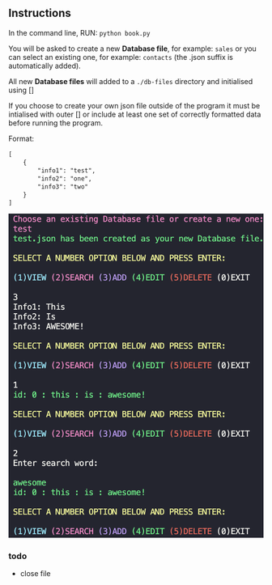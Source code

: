 ## Instructions

In the command line, RUN: `python book.py`

You will be asked to create a new **Database file**, for example: `sales` or you can select an existing one, for example: `contacts` (the .json suffix is automatically added).

All new **Database files** will added to a `./db-files` directory and initialised using []

If you choose to create your own json file outside of the program it must be intialised with outer [] or include at least one set of correctly formatted data before running the program.

Format:
```
[
	{
		"info1": "test",
		"info2": "one",
		"info3": "two"
	}
]
```

![preview](preview.png)


### todo

- close file

